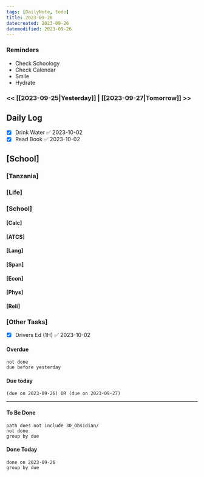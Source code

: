 ```yaml
---
tags: [DailyNote, todo]
title: 2023-09-26
datecreated: 2023-09-26
datemodified: 2023-09-26
---
```


### Reminders
- Check Schoology
- Check Calendar
- Smile
- Hydrate

### << [[2023-09-25|Yesterday]] | [[2023-09-27|Tomorrow]] >>

## Daily Log

- [x] Drink Water ✅ 2023-10-02
- [x] Read Book ✅ 2023-10-02

## [School]

### [Tanzania]

### [Life]

### [School]

#### [Calc]

#### [ATCS]

#### [Lang]

#### [Span]

#### [Econ]

#### [Phys]

#### [Reli]


### [Other Tasks]

- [x] Drivers Ed (1H) ✅ 2023-10-02

#### Overdue
```tasks
not done
due before yesterday
```
#### Due today

```tasks
(due on 2023-09-26) OR (due on 2023-09-27) 

```
---
#### To Be Done

```tasks
path does not include 30_Obsidian/
not done
group by due
```

#### Done Today

```tasks
done on 2023-09-26
group by due
```